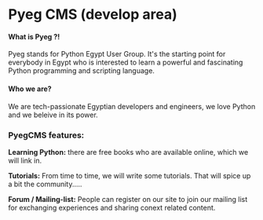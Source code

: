 # Pyeg CMS (develop area)

#### What is Pyeg ?!

Pyeg stands for Python Egypt User Group. It's the starting point for everybody in Egypt who is interested to learn a powerful and fascinating Python programming and scripting language.

#### Who we are?

We are tech-passionate Egyptian developers and engineers, we love Python and we beleive in its power.


### PyegCMS features:


**Learning Python:** there are free books who are available online, which we will link in.



**Tutorials:** From time to time, we will write some tutorials. That will spice up a bit the community.....





**Forum / Mailing-list:** People can register on our site to join our mailing list for exchanging experiences and sharing conext related content.



